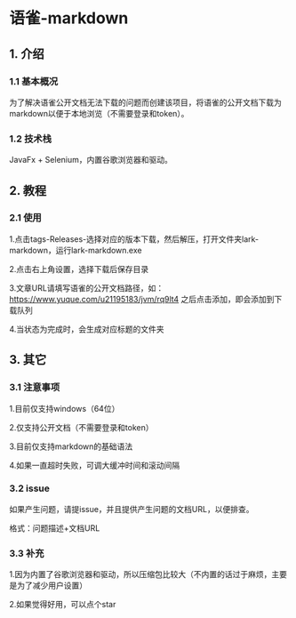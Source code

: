 # 语雀-markdown

## 1. 介绍

### 1.1 基本概况
为了解决语雀公开文档无法下载的问题而创建该项目，将语雀的公开文档下载为markdown以便于本地浏览（不需要登录和token）。

### 1.2 技术栈
JavaFx + Selenium，内置谷歌浏览器和驱动。

## 2. 教程

### 2.1 使用
1.点击tags-Releases-选择对应的版本下载，然后解压，打开文件夹lark-markdown，运行lark-markdown.exe

2.点击右上角设置，选择下载后保存目录

3.文章URL请填写语雀的公开文档路径，如：https://www.yuque.com/u21195183/jvm/rq9lt4  之后点击添加，即会添加到下载队列

4.当状态为完成时，会生成对应标题的文件夹

## 3. 其它

### 3.1 注意事项
1.目前仅支持windows（64位）

2.仅支持公开文档（不需要登录和token）

3.目前仅支持markdown的基础语法

4.如果一直超时失败，可调大缓冲时间和滚动间隔

### 3.2 issue
如果产生问题，请提issue，并且提供产生问题的文档URL，以便排查。

格式：问题描述+文档URL

### 3.3 补充
1.因为内置了谷歌浏览器和驱动，所以压缩包比较大（不内置的话过于麻烦，主要是为了减少用户设置）

2.如果觉得好用，可以点个star
